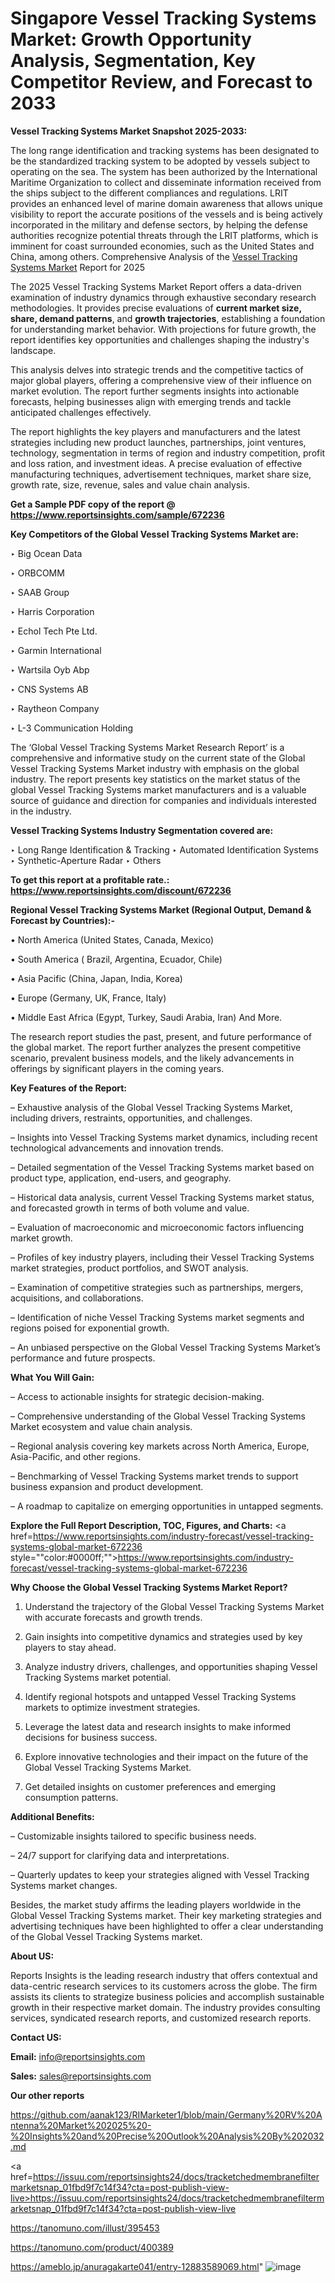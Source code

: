 # Singapore Vessel Tracking Systems Market: Growth Opportunity Analysis, Segmentation, Key Competitor Review, and Forecast to 2033

<strong>Vessel Tracking Systems Market Snapshot 2025-2033:</strong>

The long range identification and tracking systems has been designated to be the standardized tracking system to be adopted by vessels subject to operating on the sea. The system has been authorized by the International Maritime Organization to collect and disseminate information received from the ships subject to the different compliances and regulations. LRIT provides an enhanced level of marine domain awareness that allows unique visibility to report the accurate positions of the vessels and is being actively incorporated in the military and defense sectors, by helping the defense authorities recognize potential threats through the LRIT platforms, which is imminent for coast surrounded economies, such as the United States and China, among others. Comprehensive Analysis of the <a href=https://www.reportsinsights.com/sample/672236>Vessel Tracking Systems Market</a> Report for 2025

The 2025 Vessel Tracking Systems Market Report offers a data-driven examination of industry dynamics through exhaustive secondary research methodologies. It provides precise evaluations of <strong>current market size, share, demand patterns</strong>, and <strong>growth trajectories</strong>, establishing a foundation for understanding market behavior. With projections for future growth, the report identifies key opportunities and challenges shaping the industry's landscape.

This analysis delves into strategic trends and the competitive tactics of major global players, offering a comprehensive view of their influence on market evolution. The report further segments insights into actionable forecasts, helping businesses align with emerging trends and tackle anticipated challenges effectively.

The report highlights the key players and manufacturers and the latest strategies including new product launches, partnerships, joint ventures, technology, segmentation in terms of region and industry competition, profit and loss ration, and investment ideas. A precise evaluation of effective manufacturing techniques, advertisement techniques, market share size, growth rate, size, revenue, sales and value chain analysis.

<strong>Get a Sample PDF copy of the report @ <a href=https://www.reportsinsights.com/sample/672236 style=color:#0000ff;>https://www.reportsinsights.com/sample/672236</a></strong>

<strong>Key Competitors of the Global Vessel Tracking Systems Market are:</strong>

‣ Big Ocean Data

‣ ORBCOMM

‣ SAAB Group

‣ Harris Corporation

‣ Echol Tech Pte Ltd.

‣ Garmin International

‣ Wartsila Oyb Abp

‣ CNS Systems AB

‣ Raytheon Company

‣ L-3 Communication Holding

The ‘Global Vessel Tracking Systems Market Research Report’ is a comprehensive and informative study on the current state of the Global Vessel Tracking Systems Market industry with emphasis on the global industry. The report presents key statistics on the market status of the global Vessel Tracking Systems market manufacturers and is a valuable source of guidance and direction for companies and individuals interested in the industry.

<strong>Vessel Tracking Systems Industry Segmentation covered are:</strong>

‣ Long Range Identification & Tracking
‣ Automated Identification Systems
‣ Synthetic-Aperture Radar
‣ Others

<strong>To get this report at a profitable rate.: <a href=https://www.reportsinsights.com/discount/672236 style=color:#0000ff;>https://www.reportsinsights.com/discount/672236</a></strong>

<strong>Regional Vessel Tracking Systems Market (Regional Output, Demand &amp; Forecast by Countries):-</strong>

• North America (United States, Canada, Mexico)

• South America ( Brazil, Argentina, Ecuador, Chile)

• Asia Pacific (China, Japan, India, Korea)

• Europe (Germany, UK, France, Italy)

• Middle East Africa (Egypt, Turkey, Saudi Arabia, Iran) And More.

The research report studies the past, present, and future performance of the global market. The report further analyzes the present competitive scenario, prevalent business models, and the likely advancements in offerings by significant players in the coming years.

<strong>Key Features of the Report:</strong>

– Exhaustive analysis of the Global Vessel Tracking Systems Market, including drivers, restraints, opportunities, and challenges.

– Insights into Vessel Tracking Systems market dynamics, including recent technological advancements and innovation trends.

– Detailed segmentation of the Vessel Tracking Systems market based on product type, application, end-users, and geography.

– Historical data analysis, current Vessel Tracking Systems market status, and forecasted growth in terms of both volume and value.

– Evaluation of macroeconomic and microeconomic factors influencing market growth.

– Profiles of key industry players, including their Vessel Tracking Systems market strategies, product portfolios, and SWOT analysis.

– Examination of competitive strategies such as partnerships, mergers, acquisitions, and collaborations.

– Identification of niche Vessel Tracking Systems market segments and regions poised for exponential growth.

– An unbiased perspective on the Global Vessel Tracking Systems Market’s performance and future prospects.

<strong>What You Will Gain:</strong>

– Access to actionable insights for strategic decision-making.

– Comprehensive understanding of the Global Vessel Tracking Systems Market ecosystem and value chain analysis.

– Regional analysis covering key markets across North America, Europe, Asia-Pacific, and other regions.

– Benchmarking of Vessel Tracking Systems market trends to support business expansion and product development.

– A roadmap to capitalize on emerging opportunities in untapped segments.

<strong>Explore the Full Report Description, TOC, Figures, and Charts:</strong>
<a href=https://www.reportsinsights.com/industry-forecast/vessel-tracking-systems-global-market-672236 style=""color:#0000ff;"">https://www.reportsinsights.com/industry-forecast/vessel-tracking-systems-global-market-672236</a>

<strong>Why Choose the Global Vessel Tracking Systems Market Report?</strong>

1. Understand the trajectory of the Global Vessel Tracking Systems Market with accurate forecasts and growth trends.

2. Gain insights into competitive dynamics and strategies used by key players to stay ahead.

3. Analyze industry drivers, challenges, and opportunities shaping Vessel Tracking Systems market potential.

4. Identify regional hotspots and untapped Vessel Tracking Systems markets to optimize investment strategies.

5. Leverage the latest data and research insights to make informed decisions for business success.

6. Explore innovative technologies and their impact on the future of the Global Vessel Tracking Systems Market.

7. Get detailed insights on customer preferences and emerging consumption patterns.

<strong>Additional Benefits:</strong>

– Customizable insights tailored to specific business needs.

– 24/7 support for clarifying data and interpretations.

– Quarterly updates to keep your strategies aligned with Vessel Tracking Systems market changes.

Besides, the market study affirms the leading players worldwide in the Global Vessel Tracking Systems market. Their key marketing strategies and advertising techniques have been highlighted to offer a clear understanding of the Global Vessel Tracking Systems market.

<strong><strong>About US</strong>:</strong>

Reports Insights is the leading research industry that offers contextual and data-centric research services to its customers across the globe. The firm assists its clients to strategize business policies and accomplish sustainable growth in their respective market domain. The industry provides consulting services, syndicated research reports, and customized research reports.

<strong>Contact US:</strong>

<p class=><b>Email:</b> <a href=mailto:info@reportsinsights.com>info@reportsinsights.com</a></p>
<p class=><b>Sales:</b> <a href=mailto:sales@reportsinsights.com>sales@reportsinsights.com</a></p>

<strong>Our other reports</strong>

<a href=https://github.com/aanak123/RIMarketer1/blob/main/Germany%20RV%20Antenna%20Market%202025%20-%20Insights%20and%20Precise%20Outlook%20Analysis%20By%202032.md>https://github.com/aanak123/RIMarketer1/blob/main/Germany%20RV%20Antenna%20Market%202025%20-%20Insights%20and%20Precise%20Outlook%20Analysis%20By%202032.md</a>

<a href=https://issuu.com/reportsinsights24/docs/tracketchedmembranefiltermarketsnap_01fbd9f7c14f34?cta=post-publish-view-live>https://issuu.com/reportsinsights24/docs/tracketchedmembranefiltermarketsnap_01fbd9f7c14f34?cta=post-publish-view-live</a>

<a href=https://tanomuno.com/illust/395453>https://tanomuno.com/illust/395453</a>

<a href=https://tanomuno.com/product/400389>https://tanomuno.com/product/400389</a>

<a href=https://ameblo.jp/anuragakarte041/entry-12883589069.html>https://ameblo.jp/anuragakarte041/entry-12883589069.html</a>"
![image](https://github.com/user-attachments/assets/52989b3b-ce77-44d5-8a91-22d652146da0)
